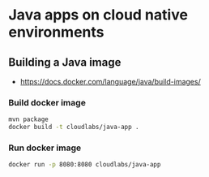 # Java apps on cloud native environments

## Building a Java image

- https://docs.docker.com/language/java/build-images/

### Build docker image

```sh
mvn package
docker build -t cloudlabs/java-app .
```

### Run docker image

```sh
docker run -p 8080:8080 cloudlabs/java-app
```